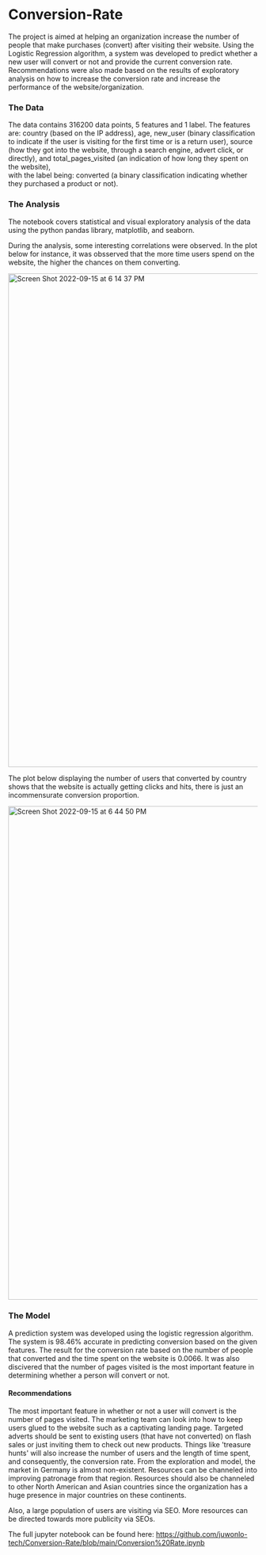 # Conversion-Rate
The project is aimed at helping an organization increase the number of people that make purchases (convert) after visiting their website.
Using the Logistic Regression algorithm, a system was developed to predict whether a new user will convert or not and provide the current conversion rate. 
Recommendations were also made based on the results of exploratory analysis on how to increase the conversion rate and increase the performance of the website/organization.

### The Data
The data contains 316200 data points, 5 features and 1 label. 
The features are: country (based on the IP address), age,	new_user (binary classification to indicate if the user is visiting for the first time or is a return user), 
source (how they got into the website, through a search engine, advert click, or directly), and total_pages_visited (an indication of how long they spent on the website),	
with the label being: converted (a binary classification indicating whether they purchased a product or not).

### The Analysis
The notebook covers statistical and visual exploratory analysis of the data using the python pandas library, matplotlib, and seaborn.

During the analysis, some interesting correlations were observed.
In the plot below for instance, it was obsserved that the more time users spend on the website, the higher the chances on them converting.

<img width="997" alt="Screen Shot 2022-09-15 at 6 14 37 PM" src="https://user-images.githubusercontent.com/77176412/190524571-cc759cb9-0fe4-4089-8ad4-27125f60d2d5.png">

The plot below displaying the number of users that converted by country shows that the website is actually getting clicks and hits, 
there is just an incommensurate conversion proportion.

<img width="997" alt="Screen Shot 2022-09-15 at 6 44 50 PM" src="https://user-images.githubusercontent.com/77176412/190527428-703f9292-9c21-4bc2-943d-b2562cf7c1af.png">

### The Model
A prediction system was developed using the logistic regression algorithm. The system is 98.46% accurate in predicting conversion based on the given features.
The result for the conversion rate based on the number of people that converted and the time spent on the website is 0.0066.
It was also discivered that the number of pages visited is the most important feature in determining whether a person will convert or not.

#### Recommendations 
The most important feature in whether or not a user will convert is the number of pages visited. 
The marketing team can look into how to keep users glued to the website such as a captivating landing page. 
Targeted adverts should be sent to existing users (that have not converted) on flash sales or just inviting them to check out new products. 
Things like 'treasure hunts' will also increase the number of users and the length of time spent, and consequently, the conversion rate. From the exploration and model, the market in Germany is almost non-existent. 
Resources can be channeled into improving patronage from that region. Resources should also be channeled to other North American and Asian countries since the organization has a huge presence in major countries on these continents.

Also, a large population of users are visiting via SEO. More resources can be directed towards more publicity via SEOs.

The full jupyter notebook can be found here: https://github.com/juwonlo-tech/Conversion-Rate/blob/main/Conversion%20Rate.ipynb
